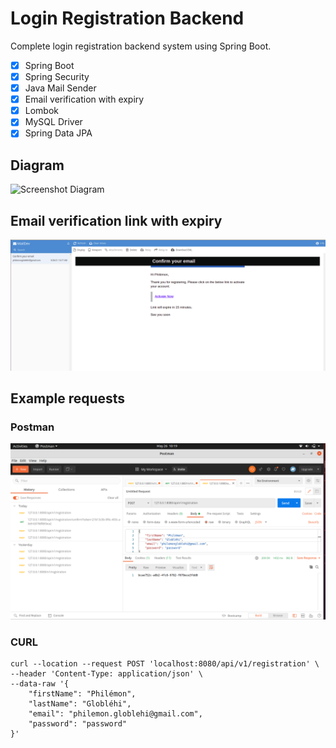 # Login Registration Backend 

Complete login registration backend system using Spring Boot.

- [x] Spring Boot
- [x] Spring Security
- [x] Java Mail Sender
- [x] Email verification with expiry
- [x] Lombok
- [x] MySQL Driver
- [x] Spring Data JPA

## Diagram
![Screenshot Diagram](https://user-images.githubusercontent.com/40702606/104789980-15581a00-578e-11eb-998d-30f2e6a9f461.png)

## Email verification link with expiry
![Screenshot Email](https://raw.githubusercontent.com/philemongloblehi/identity-api-springboot/master/images/email.png)

## Example requests
### Postman
![Screenshot Postman](https://raw.githubusercontent.com/philemongloblehi/identity-api-springboot/master/images/postman.png)

### CURL
```
curl --location --request POST 'localhost:8080/api/v1/registration' \
--header 'Content-Type: application/json' \
--data-raw '{
    "firstName": "Philémon",
    "lastName": "Globléhi",
    "email": "philemon.globlehi@gmail.com",
    "password": "password"
}'
```
